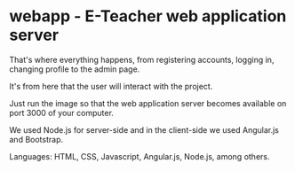 # webapp - E-Teacher web application server
That's where everything happens, from registering accounts, logging in, changing profile to the admin page.

It's from here that the user will interact with the project.

Just run the image so that the web application server becomes available on port 3000 of your computer.

We used Node.js for server-side and in the client-side we used Angular.js and Bootstrap.

Languages: HTML, CSS, Javascript, Angular.js, Node.js, among others.
